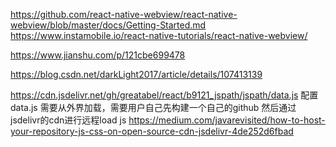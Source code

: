 https://github.com/react-native-webview/react-native-webview/blob/master/docs/Getting-Started.md
https://www.instamobile.io/react-native-tutorials/react-native-webview/


https://www.jianshu.com/p/121cbe699478

https://blog.csdn.net/darkLight2017/article/details/107413139

https://cdn.jsdelivr.net/gh/greatabel/react/b9121_jspath/jspath/data.js
配置data.js 需要从外界加载，需要用户自己先构建一个自己的github
然后通过jsdelivr的cdn进行远程load js
https://medium.com/javarevisited/how-to-host-your-repository-js-css-on-open-source-cdn-jsdelivr-4de252d6fbad